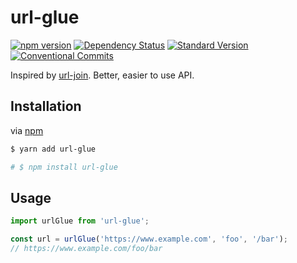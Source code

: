 # url-glue

[![npm version](https://badge.fury.io/js/url-glue.svg)](https://badge.fury.io/js/url-glue)
[![Dependency Status](https://david-dm.org/eddiewentw/url-glue.svg)](https://david-dm.org/eddiewentw/url-glue)
[![Standard Version](https://img.shields.io/badge/release-standard%20version-brightgreen.svg?style=flat-square)](https://github.com/conventional-changelog/standard-version)
[![Conventional Commits](https://img.shields.io/badge/Conventional%20Commits-1.0.0-yellow.svg)](https://conventionalcommits.org)

Inspired by [url-join](https://github.com/jfromaniello/url-join). Better, easier to use API.

## Installation

via [npm](https://www.npmjs.com/package/url-glue)

```bash
$ yarn add url-glue

# $ npm install url-glue
```

## Usage

```javascript
import urlGlue from 'url-glue';

const url = urlGlue('https://www.example.com', 'foo', '/bar');
// https://www.example.com/foo/bar
```

